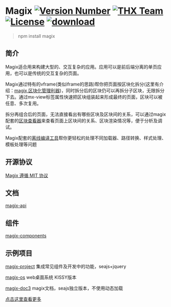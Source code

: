 ﻿# Magix [![Version Number](https://img.shields.io/npm/v/magix.svg)](https://github.com/thx/magix/ "Version Number") [![THX Team](https://img.shields.io/badge/team-THX-green.svg)](https://thx.github.io/ "THX Team") [![License](https://img.shields.io/badge/license-MIT-orange.svg)](https://opensource.org/licenses/MIT "License") [![download](https://img.shields.io/npm/dm/magix.svg)](https://www.npmjs.com/package/magix "Downloads")

> npm install magix

##  简介

Magix适合用来构建大型的、交互复杂的应用。应用可以是前后端分离的单页应用，也可以是传统的交互复杂的页面。

Magix通过特有的vframe(类似iframe的思路)帮你把页面按区块化拆分(这里有介绍：[magix,区块化管理利器](https://github.com/thx/magix/issues/11))，同时拆分后的区块仍可以再拆分子区块，无限拆分下去。通过mx-view标签属性快速把区块组装起来形成最终的页面，区块可以被任意、多次复用。

拆分再组合后的页面，无法直接看出有哪些区块及区块间的关系，可以通过magix配套的[区块查看器](https://github.com/thx/magix-inspector)来查看页面上区块间的关系、区块渲染情况等，便于分析及调试。

Magix配套的[离线编译工具](https://github.com/thx/magix-combine)帮你更轻松的处理不同加载器、路径转换、样式处理、模板处理等问题


## 开源协议
[Magix 遵循 MIT 协议](https://opensource.org/licenses/MIT)

## 文档
[magix-api](http://thx.github.io/magix/#!/api)

## 组件
[magix-components](http://thx.github.io/magix/#!/components)

## 示例项目
[magix-project](https://github.com/thx/magix-project) 集成常见组件及开发中的功能，seajs+jquery

[magix-os](https://github.com/thx/magix-os) web桌面系统 KISSY版本

[magix-doc3](https://github.com/thx/magix-doc3) magix文档，seajs独立版本，不使用动态加载

[点击这里查看更多](https://github.com/thx/magix/issues/15)